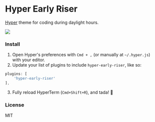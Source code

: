 # Hyper Early Riser

[Hyper](https://hyper.is) theme for coding during daylight hours.

![](https://cdn.jsdelivr.net/gh/mikemcbride/hyper-early-riser@79853ab57ccf916d86188cb6170a21872df7e012/screenshot.png)

### Install

1. Open Hyper's preferences with `Cmd + ,` (or manually at `~/.hyper.js`) with your editor.
2. Update your list of plugins to include `hyper-early-riser`, like so:

  ```js
plugins: [
      'hyper-early-riser'
],
```
3. Fully reload HyperTerm (`Cmd+Shift+R`), and tada! :tada:

### License

MIT
